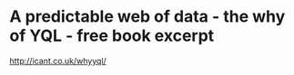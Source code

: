 <!--
id: 1420247288
link: http://kevinisom.info/post/1420247288/a-predictable-web-of-data-the-why-of-yql-free-book
slug: a-predictable-web-of-data-the-why-of-yql-free-book
date: Thu Oct 28 2010 15:47:04 GMT+1300 (NZDT)
raw: {"blog_name":"kevinisom","id":1420247288,"post_url":"http://kevinisom.info/post/1420247288/a-predictable-web-of-data-the-why-of-yql-free-book","slug":"a-predictable-web-of-data-the-why-of-yql-free-book","type":"link","date":"2010-10-28 02:47:04 GMT","timestamp":1288234024,"state":"published","format":"html","reblog_key":"ucBc6JeU","tags":[],"short_url":"http://tmblr.co/Zw68Yy1Kfq3u","highlighted":[],"feed_item":"http://icant.co.uk/whyyql/","from_feed_id":"650234","note_count":0,"title":"A predictable web of data - the why of YQL - free book excerpt","url":"http://icant.co.uk/whyyql/","description":""}
publish: 2010-10-028
tags: 
title: A predictable web of data - the why of YQL - free book excerpt
-->


A predictable web of data - the why of YQL - free book excerpt
==============================================================

<http://icant.co.uk/whyyql/>

